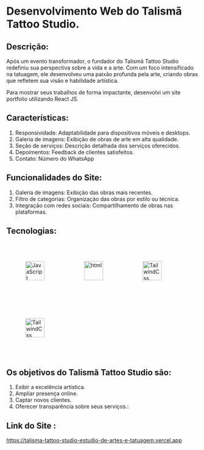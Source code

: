 # Desenvolvimento Web do Talismã Tattoo Studio.

## Descrição:

Após um evento transformador, o fundador do Talismã Tattoo Studio redefiniu sua perspectiva sobre a vida e a arte. Com um foco intensificado na tatuagem, ele desenvolveu uma paixão profunda pela arte, criando obras que refletem sua visão e habilidade artística.

<p>Para mostrar seus trabalhos de forma impactante, desenvolvi um site portfolio utilizando React JS.
</p>

## Características:
1. Responsividade: Adaptabilidade para dispositivos móveis e desktops.
2. Galeria de imagens: Exibição de obras de arte em alta qualidade.
3. Seção de serviços: Descrição detalhada dos serviços oferecidos.
4. Depoimentos: Feedback de clientes satisfeitos.
5. Contato: Número do WhatsApp


## Funcionalidades do Site:

1. Galeria de imagens: Exibição das obras mais recentes.
2. Filtro de categorias: Organização das obras por estilo ou técnica.
3. Integração com redes sociais: Compartilhamento de obras nas plataformas.

## Tecnologias:

<div style="display: inline_block">    
    <img width="50px" style="padding: 50px;" alt="JavaScript" src="https://cdn.jsdelivr.net/gh/devicons/devicon@latest/icons/javascript/javascript-original.svg" />
    <img width="50px" style="padding: 50px;" alt="html" src="https://cdn.jsdelivr.net/gh/devicons/devicon@latest/icons/html5/html5-original.svg" />
    <img width="50px" style="padding: 50px;" alt="TailwindCss" src="https://cdn.jsdelivr.net/gh/devicons/devicon@latest/icons/tailwindcss/tailwindcss-original.svg" />
    <img width="50px" style="padding: 50px;" alt="TailwindCss" src="https://cdn.jsdelivr.net/gh/devicons/devicon@latest/icons/react/react-original.svg" />
</div>

## Os objetivos do Talismã Tattoo Studio são:

1. Exibir a excelência artística.
2. Ampliar presença online.
3. Captar novos clientes.
4. Oferecer transparência sobre seus serviços.:

## Link do Site :

https://talisma-tattoo-studio-estudio-de-artes-e-tatuagem.vercel.app


